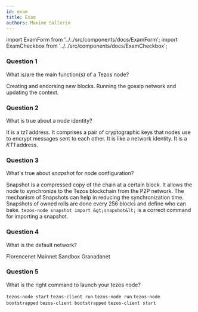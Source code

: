 ```yaml
---
id: exam
title: Exam
authors: Maxime Sallerin
---
```


import ExamForm from '../../src/components/docs/ExamForm';
import ExamCheckbox from '../../src/components/docs/ExamCheckbox';

<ExamForm moduleName="How to deploy a node">

### Question 1

What is/are the main function(s) of a Tezos node?

<ExamCheckbox name="00" isCorrect="false">Creating and endorsing new blocks.</ExamCheckbox>
<ExamCheckbox name="01" isCorrect="true">Running the gossip network and updating the context.</ExamCheckbox>

### Question 2

What is true about a node identity?

<ExamCheckbox name="10" isCorrect="false">It is a *tz1* address.</ExamCheckbox>
<ExamCheckbox name="11" isCorrect="true">It comprises a pair of cryptographic keys that nodes use to encrypt messages sent to each other.</ExamCheckbox>
<ExamCheckbox name="12" isCorrect="true">It is like a network identity.</ExamCheckbox>
<ExamCheckbox name="13" isCorrect="false">It is a *KT1* address.</ExamCheckbox>

### Question 3

What's true about *snapshot* for node configuration?

<ExamCheckbox name="20" isCorrect="true">Snapshot is a compressed copy of the chain at a certain block.</ExamCheckbox>
<ExamCheckbox name="21" isCorrect="false">It allows the node to synchronize to the Tezos blockchain from the P2P network.</ExamCheckbox>
<ExamCheckbox name="22" isCorrect="true">The mechanism of Snapshots can help in reducing the synchronization time.</ExamCheckbox>
<ExamCheckbox name="23" isCorrect="false">Snapshots of owned rolls are done every 256 blocks and define who can bake.</ExamCheckbox>
<ExamCheckbox name="24" isCorrect="true">`tezos-node snapshot import &gt;snapshot&lt;` is a correct command for importing a snapshot.</ExamCheckbox>

### Question 4

What is the default network?

<ExamCheckbox name="30" isCorrect="false">Florencenet</ExamCheckbox>
<ExamCheckbox name="31" isCorrect="true">Mainnet</ExamCheckbox>
<ExamCheckbox name="32" isCorrect="false">Sandbox</ExamCheckbox>
<ExamCheckbox name="33" isCorrect="false">Granadanet</ExamCheckbox>

### Question 5

What is the right command to launch your tezos node?

<ExamCheckbox name="40" isCorrect="false">`tezos-node start`</ExamCheckbox>
<ExamCheckbox name="41" isCorrect="false">`tezos-client run`</ExamCheckbox>
<ExamCheckbox name="42" isCorrect="true">`tezos-node run`</ExamCheckbox>
<ExamCheckbox name="43" isCorrect="false">`tezos-node bootstrapped`</ExamCheckbox>
<ExamCheckbox name="44" isCorrect="false">`tezos-client bootstrapped` `tezos-client start`</ExamCheckbox>

</ExamForm>
